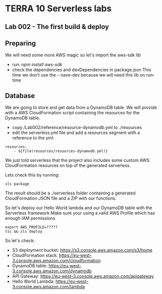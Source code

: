 # TERRA 10 Serverless labs

## Lab 002 - The first build & deploy

## Preparing
We will need some more AWS magic so let's import the aws-sdk lib 
* run: _npm install aws-sdk_
* check the dependencies and devDependencies in package.json 
This time we don't use the --save-dev because we will need this lib on run-time

## Database
We are going to store and get data from a DynamoDB table. We will provide with a AWS CloudFormation script containing the resources for the DynamoDB table.
* copy /Lab002/reference/resource-dynamodb.yml to ./resources
* edit the serverless.yml file and add a resources segment with a reference to the yml:
``` 
resources:
    - ${file(resources/resources-dynamodb.yml)}
```
We just told serverless that the project also includes some custom AWS CloudFormation resources on top of the generated serverless. 

Lets check this by running:
``` 
sls package
```
The result should be a ./serverless folder containing a generated CloudFormation JSON file and a ZIP with our functions. 

So let's deploy our Hello World lambda and our DynamoDB table with the Serverless framework
Make sure your using a valid AWS Profile which has enough IAM permissions
``` 
export AWS_PROFILE=?????
tsc && sls deploy
```
So let's check:
* S3 deployment bucket: https://s3.console.aws.amazon.com/s3/home
* CloudFormation stack: https://eu-west-3.console.aws.amazon.com/cloudformation
* DynamoDB table: https://eu-west-3.console.aws.amazon.com/dynamodb
* API Gateway: https://eu-west-3.console.aws.amazon.com/apigateway
* Hello World Lambda: https://eu-west-3.console.aws.amazon.com/lambda

